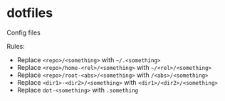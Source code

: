 # dotfiles
Config files

Rules:
- Replace `<repo>/<something>` with `~/.<something>`
- Replace `<repo>/home-<rel>/<something>` with `~/<rel>/<something>`
- Replace `<repo>/root-<abs>/<something>` with `/<abs>/<something>`
- Replace `<dir1>-<dir2>/<something>` with `<dir1>/<dir2>/<something>`
- Replace `dot-<something>` with `.something`
